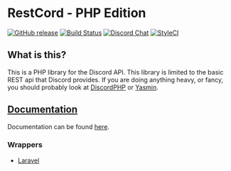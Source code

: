 RestCord - PHP Edition
======================

[![GitHub release](https://img.shields.io/github/release/restcord/restcord.svg)](https://www.github.com/restcord/restcord) [![Build Status](https://travis-ci.org/restcord/restcord.svg?branch=master)](https://travis-ci.org/restcord/restcord) [![Discord Chat](https://img.shields.io/badge/chat-Discord%20API-blue.svg)](https://discord.gg/khC2PP8) [![StyleCI](https://styleci.io/repos/79310512/shield?branch=master)](https://styleci.io/repos/79310512)

What is this?
------------

This is a PHP library for the Discord API. This library is limited to the basic REST api that Discord provides.
If you are doing anything heavy, or fancy, you should probably look at [DiscordPHP][1] or [Yasmin][2].

## [Documentation](https://www.restcord.com/)

Documentation can be found [here](https://www.restcord.com/).

### Wrappers

* [Laravel](https://gitlab.com/more-cores/laravel-restcord)


[1]: https://github.com/teamreflex/DiscordPHP
[2]: https://github.com/laravel-discord/Yasmin

